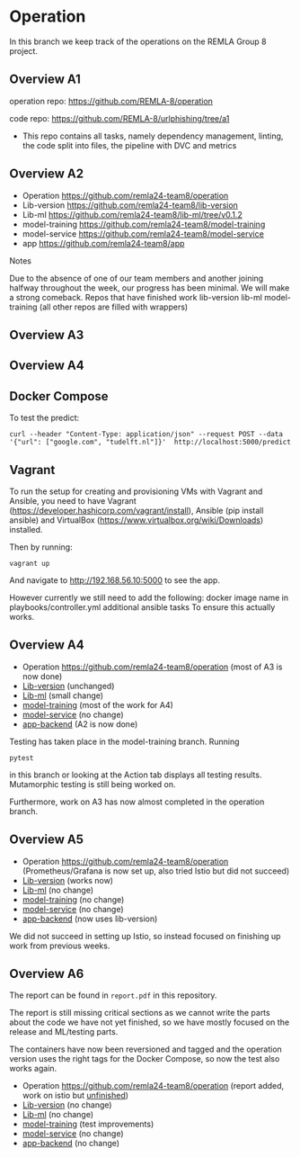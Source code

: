 # Operation

In this branch we keep track of the operations on the REMLA Group 8 project.

## Overview A1

operation repo: https://github.com/REMLA-8/operation

code repo: https://github.com/REMLA-8/urlphishing/tree/a1
- This repo contains all tasks, namely dependency management, linting, the code split into files, the pipeline with DVC and metrics

## Overview A2

- Operation https://github.com/remla24-team8/operation
- Lib-version https://github.com/remla24-team8/lib-version
- Lib-ml https://github.com/remla24-team8/lib-ml/tree/v0.1.2
- model-training https://github.com/remla24-team8/model-training
- model-service https://github.com/remla24-team8/model-service
- app https://github.com/remla24-team8/app

Notes

Due to the absence of one of our team members and another joining halfway throughout the week, our progress has been minimal. We will make a strong comeback.
Repos that have finished work
lib-version
lib-ml
model-training
(all other repos are filled with wrappers)

## Overview A3

## Overview A4

## Docker Compose

To test the predict:
```
curl --header "Content-Type: application/json" --request POST --data '{"url": ["google.com", "tudelft.nl"]}'  http://localhost:5000/predict
```

## Vagrant
To run the setup for creating and provisioning VMs with Vagrant and Ansible, you need to have Vagrant (https://developer.hashicorp.com/vagrant/install), Ansible (pip install ansible) and VirtualBox (https://www.virtualbox.org/wiki/Downloads) installed.

Then by running:
```
vagrant up
```
And navigate to http://192.168.56.10:5000 to see the app.

However currently we still need to add the following:
docker image name in playbooks/controller.yml
additional ansible tasks
To ensure this actually works.

## Overview A4

- Operation https://github.com/remla24-team8/operation (most of A3 is now done)
- [Lib-version](https://github.com/remla24-team8/lib-version/releases/tag/v0.3.1) (unchanged)
- [Lib-ml](https://github.com/remla24-team8/lib-ml/releases/tag/v0.1.5) (small change)
- [model-training](https://github.com/remla24-team8/model-training/tree/a4) (most of the work for A4)
- [model-service](https://github.com/remla24-team8/model-service/tree/v0.1.0) (no change)
- [app-backend](https://github.com/remla24-team8/app-service/tree/v0.1.0) (A2 is now done)

Testing has taken place in the model-training branch. Running

```
pytest
```

in this branch or looking at the Action tab displays all testing results. Mutamorphic testing is still being worked on.

Furthermore, work on A3 has now almost completed in the operation branch.

## Overview A5

- Operation https://github.com/remla24-team8/operation (Prometheus/Grafana is now set up, also tried Istio but did not succeed)
- [Lib-version](https://github.com/remla24-team8/lib-version) (works now)
- [Lib-ml](https://github.com/remla24-team8/lib-ml) (no change)
- [model-training](https://github.com/remla24-team8/model-training) (no change)
- [model-service](https://github.com/remla24-team8/model-service) (no change)
- [app-backend](https://github.com/remla24-team8/app-service) (now uses lib-version)

We did not succeed in setting up Istio, so instead focused on finishing up work from previous weeks.

## Overview A6

The report can be found in `report.pdf` in this repository.

The report is still missing critical sections as we cannot write the parts about the code we have not yet finished, so we have mostly focused on the release and ML/testing parts.

The containers have now been reversioned and tagged and the operation version uses the right tags for the Docker Compose, so now the test also works again.

- Operation https://github.com/remla24-team8/operation (report added, work on istio but [unfinished](https://github.com/remla24-team8/operation/tree/istio-felip))
- [Lib-version](https://github.com/remla24-team8/lib-version) (no change)
- [Lib-ml](https://github.com/remla24-team8/lib-ml) (no change)
- [model-training](https://github.com/remla24-team8/model-training) (test improvements)
- [model-service](https://github.com/remla24-team8/model-service) (no change)
- [app-backend](https://github.com/remla24-team8/app-service) (no change)

